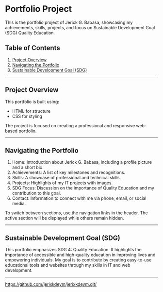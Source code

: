 # Portfolio Project

This is the portfolio project of Jerick G. Babasa, showcasing my achievements, skills, projects, and focus on Sustainable Development Goal (SDG) Quality Education.

## Table of Contents
1. [Project Overview](#project-overview)
2. [Navigating the Portfolio](#navigating-the-portfolio)
3. [Sustainable Development Goal (SDG)](#sustainable-development-goal-sdg)

---

## Project Overview

This portfolio is built using:
- HTML for structure
- CSS for styling

The project is focused on creating a professional and responsive web-based portfolio.

---

## Navigating the Portfolio

1. Home: Introduction about Jerick G. Babasa, including a profile picture and a short bio.
2. Achievements: A list of key milestones and recognitions.
3. Skills: A showcase of professional and technical skills.
4. Projects: Highlights of my IT projects with images.
5. SDG Focus: Discussion on the importance of Quality Education and my contribution to this goal.
6. Contact: Information to connect with me via phone, email, or social media.

To switch between sections, use the navigation links in the header. The active section will be displayed while others remain hidden.

---

## Sustainable Development Goal (SDG)

This portfolio emphasizes SDG 4: Quality Education. It highlights the importance of accessible and high-quality education in improving lives and empowering individuals. My goal is to contribute by creating easy-to-use educational tools and websites through my skills in IT and web development.

---
https://github.com/jerixkdeym/jerixkdeym.git/
